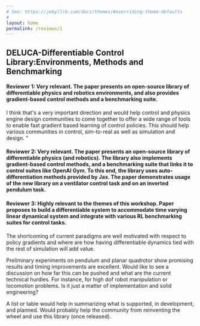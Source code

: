 ```yaml
---
# See: https://jekyllrb.com/docs/themes/#overriding-theme-defaults
#
layout: home
permalink: /reviews/1
---
```


## DELUCA-Differentiable Control Library:Environments, Methods and Benchmarking

#### Reviewer 1: Very relevant. The paper presents on open-source library of differentiable physics and robotics environments, and also provides gradient-based control methods and a benchmarking suite. 

I think that's a very important direction and would help control and physics engine design communities to come together to offer a wide range of tools to enable fast gradient based learning of control policies. This should help various communities in control, sim-to-real as well as simulation and design. "

#### Reviewer 2: Very relevant. The paper presents an open-source library of differentiable physics (and robotics). The library also implements gradient-based control methods, and a benchmarking suite that links it to control suites like OpenAI Gym. To this end, the library uses auto-differentiation methods provided by Jax. The paper demonstrates usage of the new library on a ventilator control task and on an inverted pendulum task.

#### Reviewer 3: Highly relevant to the themes of this workshop. Paper proposes to build a differentiable system to accommodate time varying linear dynamical system and integrate with various RL benchmarking suites for control  tasks.

The shortcoming of current paradigms are well motivated with respect to policy gradients and where are how having differentiable dynamics tied with the rest of simulation will add value.

Preliminary experiments on pendulum and planar quadrotor show promising results and timing improvements are excellent. Would like to see a discussion on how far this can be pushed and what are the current technical hurdles. For instance, for high dof robot manipulation or locomotion problems. Is it just a matter of implementation and solid engineering?

A list or table would help in summarizing what is supported, in development, and planned. Would probably help the community from reinventing the wheel and use this library (once released).